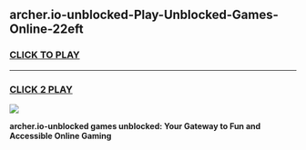 
## archer.io-unblocked-Play-Unblocked-Games-Online-22eft
<h3>
<a href="https://premium76.site?title=archer.io-unblocked&ref=25A">CLICK TO PLAY</a></h3>
<hr>

<h3>
<a href="https://premium76.site?title=archer.io-unblocked&ref=25A">CLICK 2 PLAY</a>
  
</h3>

<a href="https://premium76.site?title=archer.io-unblocked&ref=25A"><img src="https://clearcache.store/games.png"></a>


**archer.io-unblocked games unblocked: Your Gateway to Fun and Accessible Online Gaming**
